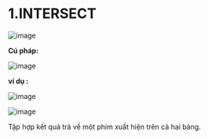 # 1.INTERSECT

![image](https://user-images.githubusercontent.com/46096038/220561571-78aa41ec-7ed9-4871-bccc-07a5342a4670.png)

**Cú pháp:**

![image](https://user-images.githubusercontent.com/46096038/220561799-bf95f70d-c121-4d97-8ee8-4467640331f2.png)

**ví dụ :**

![image](https://user-images.githubusercontent.com/46096038/220562036-97575546-0f7f-4a96-b6e1-067d07afd3bf.png)

![image](https://user-images.githubusercontent.com/46096038/220562107-96bbba36-4176-4374-a722-6873934358a3.png)

Tập hợp kết quả trả về một phim xuất hiện trên cả hai bảng.

